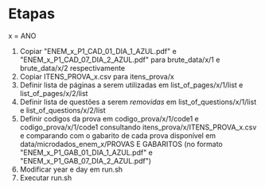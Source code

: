# Etapas

x = ANO

1. Copiar "ENEM_x_P1_CAD_01_DIA_1_AZUL.pdf" e "ENEM_x_P1_CAD_07_DIA_2_AZUL.pdf" para brute_data/x/1 e brute_data/x/2 respectivamente
2. Copiar ITENS_PROVA_x.csv para itens_prova/x
3. Definir lista de páginas a serem utilizadas em list_of_pages/x/1/list e list_of_pages/x/2/list
4. Definir lista de questões a serem *removidas* em list_of_questions/x/1/list e list_of_questions/x/2/list
5. Definir codigos da prova em codigo_prova/x/1/code1 e codigo_prova/x/1/code1 consultando itens_prova/x/ITENS_PROVA_x.csv e comparando com o gabarito de cada prova disponível em data/microdados_enem_x/PROVAS E GABARITOS (no formato "ENEM_x_P1_GAB_01_DIA_1_AZUL.pdf" e "ENEM_x_P1_GAB_07_DIA_2_AZUL.pdf")
6. Modificar year e day em run.sh
7. Executar run.sh

